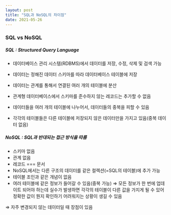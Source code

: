 ```yaml
---
layout: post
title: "SQL과 NoSQL의 차이점"
date: 2021-05-26
--- 
```


### SQL vs NoSQL

##### SQL : Structured Query Language

 - 데이터베이스 관리 시스템(RDBMS)에서 데이터를 저장, 수정, 삭제 및 검색 가능

- 데이터는 정해진 데이터 스키마를 따라 데이터베이스 테이블에 저장
- 데이터는 관계를 통해서 연결된 여러 개의 테이블에 분산
- 관계형 데이터베이스에서 스키마를 준수하지 않는 레코드는 추가할 수 없음
- 데이터들을 여러 개의 테이블에 나누어서, 데이터들의 중복을 피할 수 있음
- 각각의 테이블들은 다른 테이블에 저장되지 않은 데이터만을 가지고 있음(중복 데이터 없음)

##### NoSQL : SQL과 반대되는 접근 방식을 따름

- 스키마 없음
- 관계 없음
- 레코드 === 문서
- NoSQL에서는 다른 구조의 데이터를 같은 컬렉션(=SQL의 테이블)에 추가 가능
- 테이블 조인과 같은 개념이 없음
- 여러 테이블에 같은 정보가 들어갈 수 있음(중복 가능) ⇒ 모든 정보가 한 번에 업데이트 되어야 하는데 실수가 발생하면 각각의 테이블이 다른 값을 가지게 될 수 있어 정확한 값이 뭔지 확인하기 어려워지는 상황이 생길 수 있음

⇒ 자주 변경되지 않는 데이터일 때 장점이 있음
